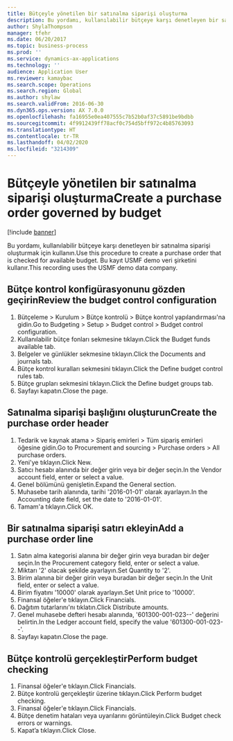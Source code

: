 ```yaml
---
title: Bütçeyle yönetilen bir satınalma siparişi oluşturma
description: Bu yordamı, kullanılabilir bütçeye karşı denetleyen bir satınalma siparişi oluşturmak için kullanın.
author: ShylaThompson
manager: tfehr
ms.date: 06/20/2017
ms.topic: business-process
ms.prod: ''
ms.service: dynamics-ax-applications
ms.technology: ''
audience: Application User
ms.reviewer: kamaybac
ms.search.scope: Operations
ms.search.region: Global
ms.author: shylaw
ms.search.validFrom: 2016-06-30
ms.dyn365.ops.version: AX 7.0.0
ms.openlocfilehash: fa16955e0ea407555c7b52b0af37c5891be9bdbb
ms.sourcegitcommit: 4f9912439ff78acf0c754d5bff972c4b85763093
ms.translationtype: HT
ms.contentlocale: tr-TR
ms.lasthandoff: 04/02/2020
ms.locfileid: "3214309"
---
```

# <a name="create-a-purchase-order-governed-by-budget"></a><span data-ttu-id="ba8d6-103">Bütçeyle yönetilen bir satınalma siparişi oluşturma</span><span class="sxs-lookup"><span data-stu-id="ba8d6-103">Create a purchase order governed by budget</span></span>

[!include [banner](../../includes/banner.md)]

<span data-ttu-id="ba8d6-104">Bu yordamı, kullanılabilir bütçeye karşı denetleyen bir satınalma siparişi oluşturmak için kullanın.</span><span class="sxs-lookup"><span data-stu-id="ba8d6-104">Use this procedure to create a purchase order that is checked for available budget.</span></span> <span data-ttu-id="ba8d6-105">Bu kayıt USMF demo veri şirketini kullanır.</span><span class="sxs-lookup"><span data-stu-id="ba8d6-105">This recording uses the USMF demo data company.</span></span>


## <a name="review-the-budget-control-configuration"></a><span data-ttu-id="ba8d6-106">Bütçe kontrol konfigürasyonunu gözden geçirin</span><span class="sxs-lookup"><span data-stu-id="ba8d6-106">Review the budget control configuration</span></span>
1. <span data-ttu-id="ba8d6-107">Bütçeleme > Kurulum > Bütçe kontrolü > Bütçe kontrol yapılandırması'na gidin.</span><span class="sxs-lookup"><span data-stu-id="ba8d6-107">Go to Budgeting > Setup > Budget control > Budget control configuration.</span></span>
2. <span data-ttu-id="ba8d6-108">Kullanılabilir bütçe fonları sekmesine tıklayın.</span><span class="sxs-lookup"><span data-stu-id="ba8d6-108">Click the Budget funds available tab.</span></span>
3. <span data-ttu-id="ba8d6-109">Belgeler ve günlükler sekmesine tıklayın.</span><span class="sxs-lookup"><span data-stu-id="ba8d6-109">Click the Documents and journals tab.</span></span>
4. <span data-ttu-id="ba8d6-110">Bütçe kontrol kuralları sekmesini tıklayın.</span><span class="sxs-lookup"><span data-stu-id="ba8d6-110">Click the Define budget control rules tab.</span></span>
5. <span data-ttu-id="ba8d6-111">Bütçe grupları sekmesini tıklayın.</span><span class="sxs-lookup"><span data-stu-id="ba8d6-111">Click the Define budget groups tab.</span></span>
6. <span data-ttu-id="ba8d6-112">Sayfayı kapatın.</span><span class="sxs-lookup"><span data-stu-id="ba8d6-112">Close the page.</span></span>

## <a name="create-the-purchase-order-header"></a><span data-ttu-id="ba8d6-113">Satınalma siparişi başlığını oluşturun</span><span class="sxs-lookup"><span data-stu-id="ba8d6-113">Create the purchase order header</span></span>
1. <span data-ttu-id="ba8d6-114">Tedarik ve kaynak atama > Sipariş emirleri > Tüm sipariş emirleri öğesine gidin.</span><span class="sxs-lookup"><span data-stu-id="ba8d6-114">Go to Procurement and sourcing > Purchase orders > All purchase orders.</span></span>
2. <span data-ttu-id="ba8d6-115">Yeni'ye tıklayın.</span><span class="sxs-lookup"><span data-stu-id="ba8d6-115">Click New.</span></span>
3. <span data-ttu-id="ba8d6-116">Satıcı hesabı alanında bir değer girin veya bir değer seçin.</span><span class="sxs-lookup"><span data-stu-id="ba8d6-116">In the Vendor account field, enter or select a value.</span></span>
4. <span data-ttu-id="ba8d6-117">Genel bölümünü genişletin.</span><span class="sxs-lookup"><span data-stu-id="ba8d6-117">Expand the General section.</span></span>
5. <span data-ttu-id="ba8d6-118">Muhasebe tarih alanında, tarihi '2016-01-01' olarak ayarlayın.</span><span class="sxs-lookup"><span data-stu-id="ba8d6-118">In the Accounting date field, set the date to '2016-01-01'.</span></span>
6. <span data-ttu-id="ba8d6-119">Tamam'a tıklayın.</span><span class="sxs-lookup"><span data-stu-id="ba8d6-119">Click OK.</span></span>

## <a name="add-a-purchase-order-line"></a><span data-ttu-id="ba8d6-120">Bir satınalma siparişi satırı ekleyin</span><span class="sxs-lookup"><span data-stu-id="ba8d6-120">Add a purchase order line</span></span>
1. <span data-ttu-id="ba8d6-121">Satın alma kategorisi alanına bir değer girin veya buradan bir değer seçin.</span><span class="sxs-lookup"><span data-stu-id="ba8d6-121">In the Procurement category field, enter or select a value.</span></span>
2. <span data-ttu-id="ba8d6-122">Miktarı '2' olacak şekilde ayarlayın.</span><span class="sxs-lookup"><span data-stu-id="ba8d6-122">Set Quantity to '2'.</span></span>
3. <span data-ttu-id="ba8d6-123">Birim alanına bir değer girin veya buradan bir değer seçin.</span><span class="sxs-lookup"><span data-stu-id="ba8d6-123">In the Unit field, enter or select a value.</span></span>
4. <span data-ttu-id="ba8d6-124">Birim fiyatını '10000' olarak ayarlayın.</span><span class="sxs-lookup"><span data-stu-id="ba8d6-124">Set Unit price to '10000'.</span></span>
5. <span data-ttu-id="ba8d6-125">Finansal öğeler'e tıklayın.</span><span class="sxs-lookup"><span data-stu-id="ba8d6-125">Click Financials.</span></span>
6. <span data-ttu-id="ba8d6-126">Dağıtım tutarlarını'nı tıklatın.</span><span class="sxs-lookup"><span data-stu-id="ba8d6-126">Click Distribute amounts.</span></span>
7. <span data-ttu-id="ba8d6-127">Genel muhasebe defteri hesabı alanında, '601300-001-023--' değerini belirtin.</span><span class="sxs-lookup"><span data-stu-id="ba8d6-127">In the Ledger account field, specify the value '601300-001-023--'.</span></span>
8. <span data-ttu-id="ba8d6-128">Sayfayı kapatın.</span><span class="sxs-lookup"><span data-stu-id="ba8d6-128">Close the page.</span></span>

## <a name="perform-budget-checking"></a><span data-ttu-id="ba8d6-129">Bütçe kontrolü gerçekleştir</span><span class="sxs-lookup"><span data-stu-id="ba8d6-129">Perform budget checking</span></span>
1. <span data-ttu-id="ba8d6-130">Finansal öğeler'e tıklayın.</span><span class="sxs-lookup"><span data-stu-id="ba8d6-130">Click Financials.</span></span>
2. <span data-ttu-id="ba8d6-131">Bütçe kontrolü gerçekleştir üzerine tıklayın.</span><span class="sxs-lookup"><span data-stu-id="ba8d6-131">Click Perform budget checking.</span></span>
3. <span data-ttu-id="ba8d6-132">Finansal öğeler'e tıklayın.</span><span class="sxs-lookup"><span data-stu-id="ba8d6-132">Click Financials.</span></span>
4. <span data-ttu-id="ba8d6-133">Bütçe denetim hataları veya uyarılarını görüntüleyin.</span><span class="sxs-lookup"><span data-stu-id="ba8d6-133">Click Budget check errors or warnings.</span></span>
5. <span data-ttu-id="ba8d6-134">Kapat’a tıklayın.</span><span class="sxs-lookup"><span data-stu-id="ba8d6-134">Click Close.</span></span>

